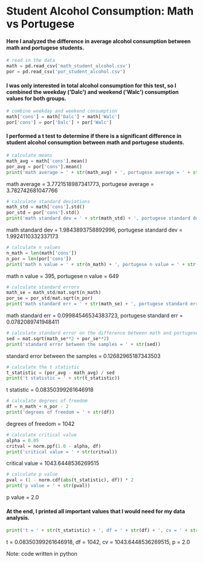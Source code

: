 # Student Alcohol Consumption: Math vs Portugese
#### Here I analyzed the difference in average alcohol consumption between math and portugese students.

```python
# read in the data
math = pd.read_csv('math_student_alcohol.csv')
por = pd.read_csv('por_student_alcohol.csv')
```

#### I was only interested in total alcohol consumption for this test, so I combined the weekday ('Dalc') and weekend ('Walc') consumption values for both groups.

```python
# combine weekday and weekend consumption
math['cons'] = math['Dalc'] + math['Walc']
por['cons'] = por['Dalc'] + por['Walc']
```

#### I performed a t test to determine if there is a significant difference in student alcohol consumption between math and portugese students.

```python
# calculate means
math_avg = math['cons'].mean()
por_avg = por['cons'].mean()
print('math average = ' + str(math_avg) + ', portugese average = ' + str(por_avg))
```

math average = 3.7721518987341773, portugese average = 3.782742681047766



```python
# calculate standard deviations
math_std = math['cons'].std()
por_std = por['cons'].std()
print('math standard dev = ' + str(math_std) + ', portugese standard dev = ' + str(por_std))
```

math standard dev = 1.9843893758892996, portugese standard dev = 1.9924110332337173



```python
# calculate n values
n_math = len(math['cons'])
n_por = len(por['cons'])
print('math n value = ' + str(n_math) + ', portugese n value = ' + str(n_por))
```

math n value = 395, portugese n value = 649



```python
# calculate standard errors
math_se = math_std/mat.sqrt(n_math)
por_se = por_std/mat.sqrt(n_por)
print('math standard err = ' + str(math_se) + ', portugese standard err = ' + str(por_se))
```

math standard err = 0.09984546534383723, portugese standard err = 0.0782089741948411



```python
# calculate standard error on the difference between math and portugese samples
sed = mat.sqrt(math_se**2 + por_se**2)
print('standard error between the samples = ' + str(sed))
```

standard error between the samples = 0.12682965187343503



```python
# calculate the t statistic
t_statistic = (por_avg - math_avg) / sed
print('t statistic = ' + str(t_statistic))
```

t statistic = 0.08350399261646918



```python
# calculate degrees of freedom
df = n_math + n_por - 2
print('degrees of freedom = ' + str(df))
```

degrees of freedom = 1042



```python
# calculate critical value
alpha = 0.05
critval = norm.ppf(1.0 - alpha, df)
print('critical value = ' + str(critval))
```

critical value = 1043.6448536269515



```python
# calculate p value
pval = (1 - norm.cdf(abs(t_statistic), df)) * 2
print('p value = ' + str(pval))
```

p value = 2.0

#### At the end, I printed all important values that I would need for my data analysis.

```python
print('t = ' + str(t_statistic) + ', df = ' + str(df) + ', cv = ' + str(critval) + ', p = ' + str(pval))
```

t = 0.08350399261646918, df = 1042, cv = 1043.6448536269515, p = 2.0

Note: code written in python
